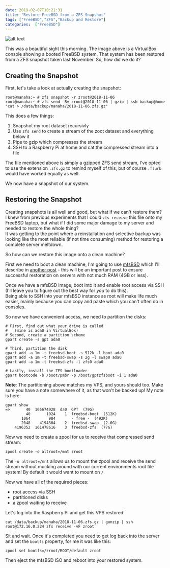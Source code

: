```yaml
---
date: 2019-02-07T10:21:31
title: "Restore FreeBSD from a ZFS Snapshot"
tags: ["FreeBSD","ZFS","Backup and Restore"]
categories:  ["FreeBSD"]
---
```


![alt text](/post_images/2019-02-07-restore-freebsd-from-zfs-snapshot/success.png "VirtualBox console with VPS booting inside")

This was a beautiful sight this morning.  The image above is a VirtualBox console showing a booted FreeBSD system.  That system has been restored from a ZFS snapshot taken last November.  So, how did we do it?

## Creating the Snapshot

First, let's take a look at actually creating the snapshot:

```
root@manaha:~ # zfs snapshot -r zroot@2018-11-06
root@manaha:~ # zfs send -Rv zroot@2018-11-06 | gzip | ssh backup@home "cat > /data/backup/manaha/2018-11-06.zfs.gz"  
```

This does a few things:

1. Snapshot my root dataset recursivly
2. Use `zfs send` to create a stream of the zoot dataset and everything below it
3. Pipe to gzip which compresses the stream
4. SSH to a Raspberry Pi at home and cat the compressed stream into a file

The file mentioned above is simply a gzipped ZFS send stream, I've opted to use the extension `.zfs.gz` to remind myself of this, but of course `.flurb` would have worked equally as well.

We now have a snapshot of our system.

## Restoring the Snapshot

Creating snapshots is all well and good, but what if we can't restore them?  
I knew from previous experiments that I could `zfs receive` this file onto my FreeBSD laptop, but what if I did some major damage to my server and needed to restore the whole thing?  
It was getting to the point where a reinstallation and selective backup was looking like the most reliable (if not time consuming) method for restoring a complete server meltdown.

So how can we restore this image onto a clean machine?

First we need to boot a clean machine, I'm going to use [mfsBSD](https://mfsbsd.vx.sk) which I'll describe in [another post](/2019/02/07/setting-up-mfsbsd-for-receiving-zfs-snapshots-on-systems-with-low-memory/) - this will be an important post to ensure successful restoration on servers with not much RAM (4GB or less).

Once we have a mfsBSD image, boot into it and enable root access via SSH (I'll leave you to figure out the best way for *you* to do this).  
Being able to SSH into your mfsBSD instance as root will make life much easier, mainly because you can copy and paste which you can't often do in consoles.

So now we have convenient access, we need to partition the disks:

```
# First, find out what your drive is called
#   (mine is ada0 in VirtualBox)
# Second, create a partition scheme
gpart create -s gpt ada0

# Third, partition the disk
gpart add -a 1m -t freebsd-boot -s 512k -l boot ada0
gpart add -a 1m -t freebsd-swap -s 2g -l swap0 ada0
gpart add -a 1m -t freebsd-zfs -l zfs0 ada0

# Lastly, install the ZFS bootloader
gpart bootcode -b /boot/pmbr -p /boot/gptzfsboot -i 1 ada0
```

**Note**: The partitioning above matches my VPS, and yours should too.  Make sure you have a note somewhere of it, as that won't be backed up! My note is here:

```
gpart show
=>       40  165674928  da0  GPT  (79G)
         40       1024    1  freebsd-boot  (512K)
       1064        984       - free -  (492K)
       2048    4194304    2  freebsd-swap  (2.0G)
    4196352  161478616    3  freebsd-zfs  (77G)
```

Now we need to create a zpool for us to receive that compressed send stream:

```
zpool create -o altroot=/mnt zroot
```

The `-o altroot=/mnt` allows us to mount the zpool and receive the send stream without mucking around with our current environments root file system!  By default it would want to mount on `/`

Now we have all of the required pieces:

* root access via SSH
* partitioned disks
* a zpool waiting to receive

Let's log into the Raspberry Pi and get this VPS restored!

```
cat /data/backup/manaha/2018-11-06.zfs.gz | gunzip | ssh root@172.16.0.224 zfs receive -vF zroot
```

Sit and wait.  Once it's completed you need to get log back into the server and set the `bootfs` property, for me it was like this:

```
zpool set bootfs=/zroot/ROOT/default zroot
```

Then eject the mfsBSD ISO and reboot into your restored system.
